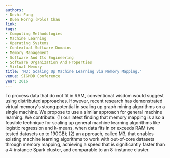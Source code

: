 ```yaml
---
authors:
- Dezhi Fang
- Duen Horng (Polo) Chau
link:
tags:
- Computing Methodologies
- Machine Learning
- Operating Systems
- Contextual Software Domains
- Memory Management
- Software And Its Engineering
- Software Organization And Properties
- Virtual Memory
title: 'M3: Scaling Up Machine Learning via Memory Mapping.'
venue: SIGMOD Conference
year: 2016
---
```

To process data that do not fit in RAM, conventional wisdom would suggest using distributed approaches. However, recent research has demonstrated virtual memory's strong potential in scaling up graph mining algorithms on a single machine. We propose to use a similar approach for general machine learning. We contribute: (1) our latest finding that memory mapping is also a feasible technique for scaling up general machine learning algorithms like logistic regression and k-means, when data fits in or exceeds RAM (we tested datasets up to 190GB); (2) an approach, called M3, that enables existing machine learning algorithms to work with out-of-core datasets through memory mapping, achieving a speed that is significantly faster than a 4-instance Spark cluster, and comparable to an 8-instance cluster.